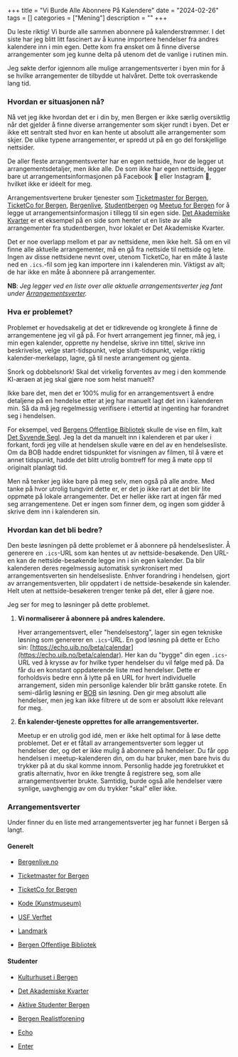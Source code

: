 +++
title = "Vi Burde Alle Abonnere På Kalendere"
date = "2024-02-26"
tags = []
categories = ["Mening"]
description = ""
+++

Du leste riktig! Vi burde alle sammen abonnere på kalenderstrømmer. I det siste har jeg blitt litt fascinert av å kunne importere hendelser fra andres kalendere inn i min egen. Dette kom fra ønsket om å finne diverse arrangementer som jeg kunne delta på utenom det de vanlige i rutinen min. 

Jeg søkte derfor igjennom alle mulige arrangementsverter i byen min for å se hvilke arrangementer de tilbydde ut halvåret. Dette tok overraskende lang tid. 

### Hvordan er situasjonen nå?

Nå vet jeg ikke hvordan det er i din by, men Bergen er ikke særlig oversiktlig når det gjelder å finne diverse arrangementer som skjer rundt i byen. Det er ikke ett sentralt sted hvor en kan hente ut absolutt alle arrangementer som skjer. De ulike typene arrangementer, er spredd ut på en go del forskjellige nettsider. 

De aller fleste arrangementsverter har en egen nettside, hvor de legger ut arrangementsdetaljer, men ikke alle. De som ikke har egen nettside, legger bare ut arrangementsinformasjonen på Facebook :nauseated_face: eller Instagram :vomiting_face:, hvilket ikke er idéelt for meg.

Arrangementsvertene bruker tjenester som [Ticketmaster for Bergen](https://www.ticketmaster.no/city/bergen/40500), [TicketCo for Bergen](https://ticketco.events/no/nb/m?pattern=bergen), [Bergenlive](https://www.bergenlive.no/konsertkalender/), [Studentbergen](https://www.studentbergen.no/studentkalender) og [Meetup for Bergen](https://www.meetup.com/find/?source=EVENTS&eventType=inPerson&sortField=DATETIME&location=no--Bergen) for å legge ut arrangementsinformasjon i tillegg til sin egen side. [Det Akademiske Kvarter](https://kvarteret.no/events) er et eksempel på en side som henter ut en liste av alle arrangementer fra studentbergen, hvor lokalet er Det Akademiske Kvarter. 

Det er noe overlapp mellom et par av nettsidene, men ikke helt. Så om en vil finne alle aktuelle arrangementer, må en gå fra nettside til nettside og lete. Ingen av disse nettsidene nevnt over, utenom TicketCo, har en måte å laste ned en `.ics`.-fil som jeg kan importere inn i kalenderen min. Viktigst av alt; de har ikke en måte å abonnere på arrangementer.

**NB**: *Jeg legger ved en liste over alle aktuelle arrangementsverter jeg fant under [Arrangementsverter](#arrangementsverter).*

### Hva er problemet?

Problemet er hovedsakelig at det er tidkrevende og kronglete å finne de arrangementene jeg vil gå på. For hvert arrangement jeg finner, må jeg, i min egen kalender, opprette ny hendelse, skrive inn tittel, skrive inn beskrivelse, velge start-tidspunkt, velge slutt-tidspunkt, velge riktig kalender-merkelapp, lagre, gå til neste arrangement og gjenta. 

Snork og dobbelsnork! Skal det virkelig forventes av meg i den kommende KI-æraen at jeg skal gjøre noe som helst manuelt?

Ikke bare det, men det er 100% mulig for en arrangementsvert å endre detaljene på en hendelse etter at jeg har manuelt lagt det inn i kalenderen min. Så da må jeg regelmessig verifisere i ettertid at ingenting har forandret seg i hendelsen. 

For eksempel, ved [Bergens Offentlige Bibliotek](https://bergenbibliotek.no/) skulle de vise en film, kalt [Det Syvende Segl](https://www.imdb.com/title/tt0050976/). Jeg la det da manuelt inn i kalenderen et par uker i forkant, fordi jeg ville at hendelsen skulle være en del av en hendelsesliste. Om da BOB hadde endret tidspunktet for visningen av filmen, til å være et annet tidspunkt, hadde det blitt utrolig bomtreff for meg å møte opp til originalt planlagt tid. 

Men nå tenker jeg ikke bare på meg selv, men også på alle andre. Med tanke på hvor utrolig tungvint dette er, er det jo ikke rart at det blir lite oppmøte på lokale arrangementer. Det er heller ikke rart at ingen får med seg arrangementene. Det er ingen som finner dem, og ingen som gidder å skrive dem inn i kalenderen sin.

### Hvordan kan det bli bedre?

Den beste løsningen på dette problemet er å abonnere på hendelseslister. Å generere en `.ics`-URL som kan hentes ut av nettside-besøkende. Den URL-en kan de nettside-besøkende legge inn i sin egen kalender. Da blir kalenderen deres regelmessig automatisk synkronisert med arrangementsverten sin hendelsesliste. Enhver forandring i hendelsen, gjort av arrangementsverten, blir oppdatert i de nettside-besøkende sin kalender. Helt uten at nettside-besøkeren trenger tenke på det, eller å gjøre noe.

Jeg ser for meg to løsninger på dette problemet. 

1. **Vi normaliserer å abonnere på andres kalendere.**

   Hver arrangementsvert, eller "hendelsestorg", lager sin egen tekniske løsning som genererer en `.ics`-URL. En god løsning på dette er Echo sin: [https://echo.uib.no/beta/calendar](https://echo.uib.no/beta/calendar). Her kan du "bygge" din egen `.ics`-URL ved å krysse av for hvilke typer hendelser du vil følge med på. Da får du en konstant oppdaterende liste med hendelser. Dette er forholdsvis bedre enn å lytte på en URL for hvert individuelle arrangement, siden min personlige kalender blir brått ganske rotete. En semi-dårlig løsning er [BOB](https://bergenbibliotek.no/arrangement/alle-arrangementer) sin løsning. Den gir meg absolutt alle hendelser, men jeg kan ikke filtrere ut de som er absolutt ikke relevant for meg. 

2. **Én kalender-tjeneste opprettes for alle arrangementsverter.**

   Meetup er en utrolig god idé, men er ikke helt optimal for å løse dette problemet. Det er et fåtall av arrangementsverter som legger ut hendelser der, og det er ikke mulig å abonnere på hendelser. Du får opp hendelsen i meetup-kalenderen din, om du har bruker, men bare hvis du trykker på at du skal komme innom. Personlig hadde jeg foretrukket et gratis alternativ, hvor en ikke trengte å registrere seg, som alle arrangementsverter brukte. Samtidig, burde også alle hendelser være synlige, uavghengig av om du trykker "skal" eller ikke.

### Arrangementsverter

Under finner du en liste med arrangementsverter jeg har funnet i Bergen så langt.

#### Generelt

- [Bergenlive.no](https://www.bergenlive.no/konsertkalender/)

- [Ticketmaster for Bergen](https://www.ticketmaster.no/city/bergen/40500)

- [TicketCo for Bergen](https://ticketco.events/no/nb/m?pattern=bergen)

- [Kode (Kunstmuseum)](https://www.kodebergen.no/kalender)

- [USF Verftet](https://usf.no/program/)

- [Landmark](https://landmark.ticketco.events/no/nb/)

- [Bergen Offentlige Bibliotek](https://bergenbibliotek.no/arrangement)

#### Studenter

- [Kulturhuset i Bergen](https://www.kulturhusetibergen.no/program/)

- [Det Akademiske Kvarter](https://kvarteret.no/events)

- [Aktive Studenter Bergen](https://asfbergen.no/hva-skjer/)

- [Bergen Realistforening](https://rf.uib.no/)

- [Echo](https://echo.uib.no/for-studenter/arrangementer)

- [Enter](https://www.uib.no/infomedia/38184/enter-studentforeningen-ved-infomedia)